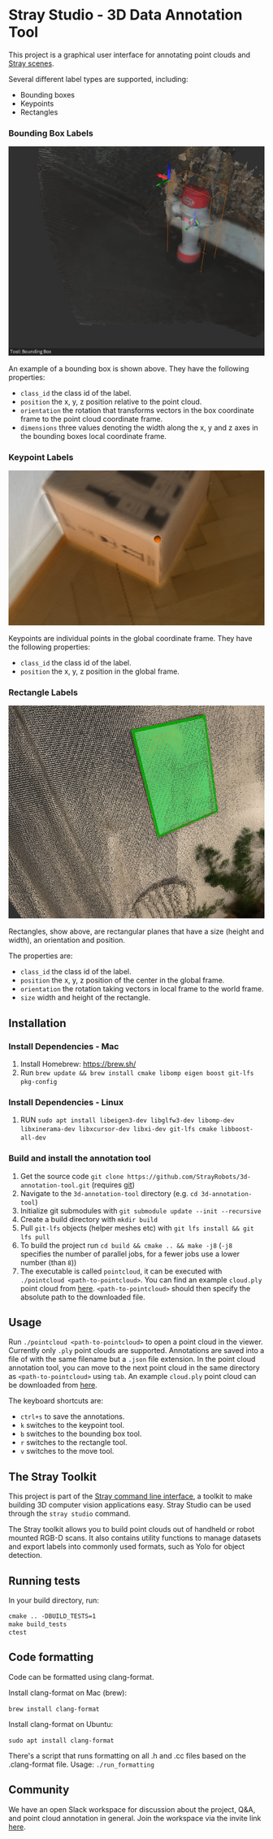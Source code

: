 # Stray Studio - 3D Data Annotation Tool

This project is a graphical user interface for annotating point clouds and [Stray scenes](https://docs.strayrobots.io/formats/data.html).

Several different label types are supported, including:
- Bounding boxes
- Keypoints
- Rectangles

### Bounding Box Labels

![Bounding box label type](assets/bbox.jpg)

An example of a bounding box is shown above. They have the following properties:
- `class_id` the class id of the label.
- `position` the x, y, z position relative to the point cloud.
- `orientation` the rotation that transforms vectors in the box coordinate frame to the point cloud coordinate frame.
- `dimensions` three values denoting the width along the x, y and z axes in the bounding boxes local coordinate frame.

### Keypoint Labels

![Keypoint label type](assets/keypoint.jpg)

Keypoints are individual points in the global coordinate frame. They have the following properties:
- `class_id` the class id of the label.
- `position` the x, y, z position in the global frame.

### Rectangle Labels

![Oriented rectangle label type](assets/rectangle.jpg)

Rectangles, show above, are rectangular planes that have a size (height and width), an orientation and position.

The properties are:
- `class_id` the class id of the label.
- `position` the x, y, z position of the center in the global frame.
- `orientation` the rotation taking vectors in local frame to the world frame.
- `size` width and height of the rectangle.

## Installation

### Install Dependencies - Mac
1. Install Homebrew: https://brew.sh/
2. Run `brew update && brew install cmake libomp eigen boost git-lfs pkg-config`

### Install Dependencies - Linux
1. RUN `sudo apt install libeigen3-dev libglfw3-dev libomp-dev libxinerama-dev libxcursor-dev libxi-dev git-lfs cmake libboost-all-dev`

### Build and install the annotation tool
1. Get the source code `git clone https://github.com/StrayRobots/3d-annotation-tool.git` (requires [git](https://git-scm.com/))
2. Navigate to the `3d-annotation-tool` directory (e.g. `cd 3d-annotation-tool`)
3. Initialize git submodules with `git submodule update --init --recursive`
4. Create a build directory with `mkdir build`
5. Pull `git-lfs` objects (helper meshes etc) with `git lfs install && git lfs pull`
6. To build the project run `cd build && cmake .. && make -j8` (`-j8` specifies the number of parallel jobs, for a fewer jobs use a lower number (than `8`))
7. The executable is called `pointcloud`, it can be executed with `./pointcloud <path-to-pointcloud>`. You can find an example `cloud.ply` point cloud  from [here](https://stray-data.nyc3.digitaloceanspaces.com/tutorials/cloud.ply). `<path-to-pointcloud>` should then specify the absolute path to the downloaded file.

## Usage

Run `./pointcloud <path-to-pointcloud>` to open a point cloud in the viewer. Currently only `.ply` point clouds are supported. Annotations are saved into a file of with the same filename but a `.json` file extension. In the point cloud annotation tool, you can move to the next point cloud in the same directory as `<path-to-pointcloud>` using `tab`. An example `cloud.ply` point cloud can be downloaded from [here](https://stray-data.nyc3.digitaloceanspaces.com/tutorials/cloud.ply).

The keyboard shortcuts are:
- `ctrl+s` to save the annotations.
- `k` switches to the keypoint tool.
- `b` switches to the bounding box tool.
- `r` switches to the rectangle tool.
- `v` switches to the move tool.

## The Stray Toolkit

This project is part of the [Stray command line interface](https://docs.strayrobots.io/), a toolkit to make building 3D computer vision applications easy. Stray Studio can be used through the `stray studio` command.

The Stray toolkit allows you to build point clouds out of handheld or robot mounted RGB-D scans. It also contains utility functions to manage datasets and export labels into commonly used formats, such as Yolo for object detection.

## Running tests

In your build directory, run:
```
cmake .. -DBUILD_TESTS=1
make build_tests
ctest
```

## Code formatting

Code can be formatted using clang-format.

Install clang-format on Mac (brew):

`brew install clang-format`

Install clang-format on Ubuntu:

`sudo apt install clang-format`

There's a script that runs formatting on all .h and .cc files based on the .clang-format file. Usage: `./run_formatting`


## Community

We have an open Slack workspace for discussion about the project, Q&A, and point cloud annotation in general. Join the workspace via the invite link [here](https://join.slack.com/t/pointcloudstu-z352533/shared_invite/zt-15u80fl51-~iwhKfXYjlRH2djTrTYLHg).
